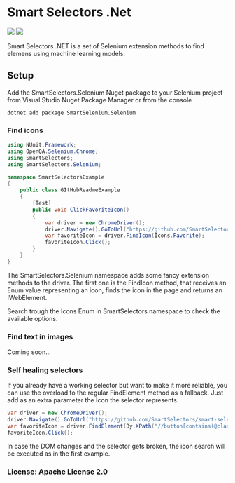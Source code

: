 # Smart Selectors .Net

![](https://img.shields.io/github/workflow/status/SmartSelectors/smart-selectors-dot-net/publish-SmartSelectors.Selenium?style=plastic&link=https://github.com/SmartSelectors/smart-selectors-dot-net/actions) ![](https://img.shields.io/nuget/dt/SmartSelectors.Selenium?color=green&style=plastic&link=https://www.nuget.org/packages/SmartSelectors.Selenium/)

Smart Selectors .NET is a set of Selenium extension methods to find elemens using machine learning models.

## Setup

Add the SmartSelectors.Selenium Nuget package to your Selenium project from Visual Studio Nuget Package Manager or from the console

```
dotnet add package SmartSelenium.Selenium
```

### Find icons

```csharp
using NUnit.Framework;
using OpenQA.Selenium.Chrome;
using SmartSelectors;
using SmartSelectors.Selenium;

namespace SmartSelectorsExample
{
    public class GItHubReadmeExample
    {
        [Test]
        public void ClickFavoriteIcon()
        {
            var driver = new ChromeDriver();
            driver.Navigate().GoToUrl("https://github.com/SmartSelectors/smart-selectors-dot-net");
            var favoriteIcon = driver.FindIcon(Icons.Favorite);
            favoriteIcon.Click();
        }
    }
}
```

The SmartSelectors.Selenium namespace adds some fancy extension methods to the driver. The first one is the FindIcon method, that receives an Enum value representing an icon, finds the icon in the page and returns an IWebElement.

Search trough the Icons Enum in SmartSelectors namespace to check the available options.

### Find text in images
Coming soon...

### Self healing selectors

If you already have a working selector but want to make it more reliable, you can use the overload to the regular FindElement method as a fallback. Just add as an extra parameter the Icon the selector represents.

```csharp
var driver = new ChromeDriver();
driver.Navigate().GoToUrl("https://github.com/SmartSelectors/smart-selectors-dot-net");
var favoriteIcon = driver.FindElement(By.XPath("//button[contains(@class,'js-toggler-target')]"), Icons.Favorite);
favoriteIcon.Click();
```

In case the DOM changes and the selector gets broken, the icon search will be executed as in the first example.

### License: Apache License 2.0

